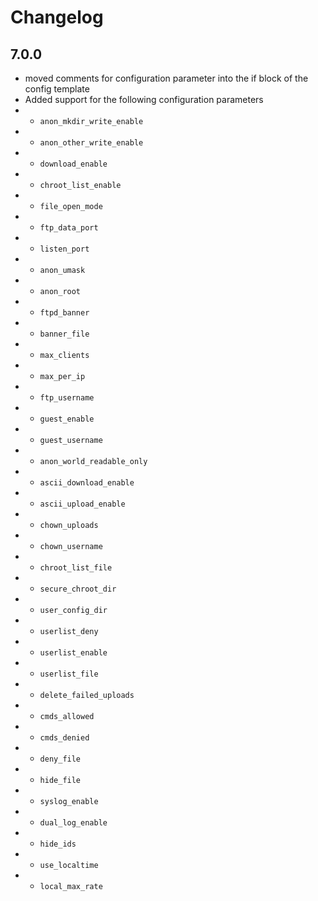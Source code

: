 # Changelog
## 7.0.0
* moved comments for configuration parameter into the if block of the config template
* Added support for the following configuration parameters
* * ``anon_mkdir_write_enable``
* * ``anon_other_write_enable``
* * ``download_enable``
* * ``chroot_list_enable``
* * ``file_open_mode``
* * ``ftp_data_port``
* * ``listen_port``
* * ``anon_umask``
* * ``anon_root``
* * ``ftpd_banner``
* * ``banner_file``
* * ``max_clients``
* * ``max_per_ip``
* * ``ftp_username``
* * ``guest_enable``
* * ``guest_username``
* * ``anon_world_readable_only``
* * ``ascii_download_enable``
* * ``ascii_upload_enable``
* * ``chown_uploads``
* * ``chown_username``
* * ``chroot_list_file``
* * ``secure_chroot_dir``
* * ``user_config_dir``
* * ``userlist_deny``
* * ``userlist_enable``
* * ``userlist_file``
* * ``delete_failed_uploads``
* * ``cmds_allowed``
* * ``cmds_denied``
* * ``deny_file``
* * ``hide_file``
* * ``syslog_enable``
* * ``dual_log_enable``
* * ``hide_ids``
* * ``use_localtime``
* * ``local_max_rate``
